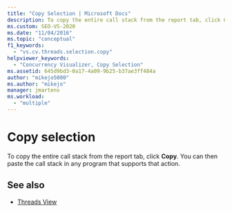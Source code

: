 ```yaml
---
title: "Copy Selection | Microsoft Docs"
description: To copy the entire call stack from the report tab, click Copy. You can then paste the call stack in any program that supports that action.
ms.custom: SEO-VS-2020
ms.date: "11/04/2016"
ms.topic: "conceptual"
f1_keywords:
  - "vs.cv.threads.selection.copy"
helpviewer_keywords:
  - "Concurrency Visualizer, Copy Selection"
ms.assetid: 645d9bd3-0a17-4a09-9b25-b37ae3ff484a
author: "mikejo5000"
ms.author: "mikejo"
manager: jmartens
ms.workload:
  - "multiple"
---
```

# Copy selection
To copy the entire call stack from the report tab, click **Copy**. You can then paste the call stack in any program that supports that action.

## See also
- [Threads View](../profiling/threads-view-parallel-performance.md)